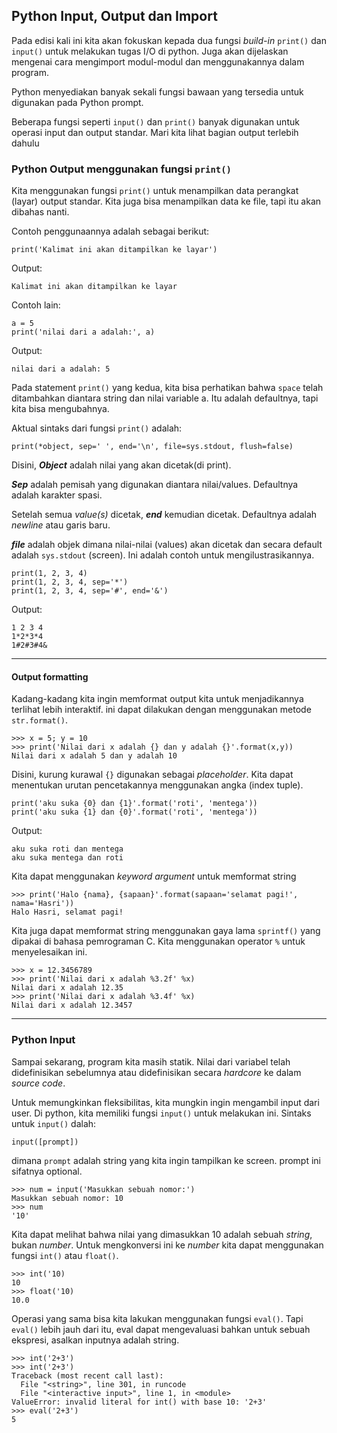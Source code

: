 ## Python Input, Output dan Import

Pada edisi kali ini kita akan fokuskan kepada dua fungsi *build-in* `print()` dan `input()` untuk melakukan tugas I/O di python. Juga akan dijelaskan mengenai cara mengimport modul-modul dan menggunakannya dalam program.

Python menyediakan banyak sekali fungsi bawaan yang tersedia untuk digunakan pada Python prompt.

Beberapa fungsi seperti `input()` dan `print()` banyak digunakan untuk operasi input dan output standar. Mari kita lihat bagian output terlebih dahulu

### Python Output menggunakan fungsi `print()`

Kita menggunakan fungsi `print()` untuk menampilkan data perangkat (layar) output standar. Kita juga bisa menampilkan data ke file, tapi itu akan dibahas nanti.

Contoh penggunaannya adalah sebagai berikut:
```
print('Kalimat ini akan ditampilkan ke layar')
```
Output:
```
Kalimat ini akan ditampilkan ke layar
```

Contoh lain:
```
a = 5
print('nilai dari a adalah:', a)
```
Output:
```
nilai dari a adalah: 5
```

Pada statement `print()` yang kedua, kita bisa perhatikan bahwa `space` telah ditambahkan diantara string dan nilai variable a. Itu adalah defaultnya, tapi kita bisa mengubahnya.

Aktual sintaks dari fungsi `print()` adalah:
```
print(*object, sep=' ', end='\n', file=sys.stdout, flush=false)
```
Disini, _**Object**_ adalah nilai yang akan dicetak(di print).

_**Sep**_ adalah pemisah yang digunakan diantara nilai/values. Defaultnya adalah karakter spasi.

Setelah semua *value(s)* dicetak, _**end**_ kemudian dicetak. Defaultnya adalah *newline* atau garis baru.

_**file**_ adalah objek dimana nilai-nilai (values) akan dicetak dan secara default adalah `sys.stdout` (screen). Ini adalah contoh untuk mengilustrasikannya.

```
print(1, 2, 3, 4)
print(1, 2, 3, 4, sep='*')
print(1, 2, 3, 4, sep='#', end='&')
```
Output:
```
1 2 3 4
1*2*3*4
1#2#3#4&
```

---

#### Output formatting

Kadang-kadang kita ingin memformat output kita untuk menjadikannya terlihat lebih interaktif. ini dapat dilakukan dengan menggunakan metode `str.format()`. 
```
>>> x = 5; y = 10
>>> print('Nilai dari x adalah {} dan y adalah {}'.format(x,y))
Nilai dari x adalah 5 dan y adalah 10
```
Disini, kurung kurawal `{}` digunakan sebagai *placeholder*. Kita dapat menentukan urutan pencetakannya menggunakan angka (index tuple).
```
print('aku suka {0} dan {1}'.format('roti', 'mentega'))
print('aku suka {1} dan {0}'.format('roti', 'mentega'))
```
Output:
```
aku suka roti dan mentega
aku suka mentega dan roti
```

Kita dapat menggunakan *keyword argument* untuk memformat string
```
>>> print('Halo {nama}, {sapaan}'.format(sapaan='selamat pagi!', nama='Hasri'))
Halo Hasri, selamat pagi!
```
Kita juga dapat memformat string menggunakan gaya lama `sprintf()` yang dipakai di bahasa pemrograman C. Kita menggunakan operator `%` untuk menyelesaikan ini.
```
>>> x = 12.3456789
>>> print('Nilai dari x adalah %3.2f' %x)
Nilai dari x adalah 12.35
>>> print('Nilai dari x adalah %3.4f' %x)
Nilai dari x adalah 12.3457
```
-----

### Python Input

Sampai sekarang, program kita masih statik. Nilai dari variabel telah didefinisikan sebelumnya atau didefinisikan secara *hardcore* ke dalam *source code*.

Untuk memungkinkan fleksibilitas, kita mungkin ingin mengambil input dari user. Di python, kita memiliki fungsi `input()` untuk melakukan ini. Sintaks untuk `input()` dalah:
```
input([prompt])
```
dimana `prompt` adalah string yang kita ingin tampilkan ke screen. prompt ini sifatnya optional.
```
>>> num = input('Masukkan sebuah nomor:')
Masukkan sebuah nomor: 10
>>> num
'10'
```
Kita dapat melihat bahwa nilai yang dimasukkan 10 adalah sebuah *string*, bukan *number*. Untuk mengkonversi ini ke *number* kita dapat menggunakan fungsi `int()` atau `float()`.
```
>>> int('10)
10
>>> float('10)
10.0
```

Operasi yang sama bisa kita lakukan menggunakan fungsi `eval()`. Tapi `eval()` lebih jauh dari itu, eval dapat mengevaluasi bahkan untuk sebuah ekspresi, asalkan inputnya adalah string.
```
>>> int('2+3')
>>> int('2+3')
Traceback (most recent call last):
  File "<string>", line 301, in runcode
  File "<interactive input>", line 1, in <module>
ValueError: invalid literal for int() with base 10: '2+3'
>>> eval('2+3')
5
```
